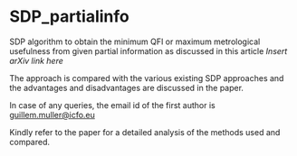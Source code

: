 # SDP_partialinfo
SDP algorithm to obtain the minimum QFI or maximum metrological usefulness from given partial information as discussed in this article *Insert arXiv link here*

The approach is compared with the various existing SDP approaches and the advantages and disadvantages are discussed in the paper.

In case of any queries, the email id of the first author is guillem.muller@icfo.eu

Kindly refer to the paper for a detailed analysis of the methods used and compared.
